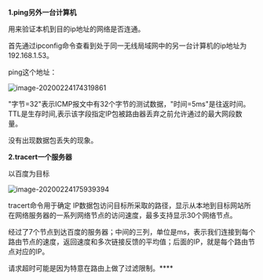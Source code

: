 **1.ping另外一台计算机**

用来验证本机到目的ip地址的网络是否连通。

首先通过ipconfig命令查看到处于同一无线局域网中的另一台计算机的ip地址为192.168.1.53。

ping这个地址：

![image-20200224174319861](C:\Users\10780\AppData\Roaming\Typora\typora-user-images\image-20200224174319861.png)

"字节=32"表示ICMP报文中有32个字节的测试数据，"时间=5ms"是往返时间。TTL是生存时间,表示该字段指定IP包被路由器丢弃之前允许通过的最大网段数量。

没有出现数据包丢失的现象。



**2.tracert一个服务器**

以百度为目标

![image-20200224175939394](C:\Users\10780\AppData\Roaming\Typora\typora-user-images\image-20200224175939394.png)

tracert命令用于确定 IP数据包访问目标所采取的路径，显示从本地到目标网站所在网络服务器的一系列网络节点的访问速度，最多支持显示30个网络节点。

经过了7个节点到达百度的服务器；中间的三列，单位是ms，表示我们连接到每个路由节点的速度，返回速度和多次链接反馈的平均值；后面的IP，就是每个路由节点对应的IP。

请求超时可能是因为特意在路由上做了过滤限制。****

